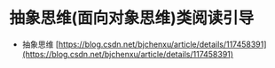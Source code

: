 # 抽象思维(面向对象思维)类阅读引导
- 抽象思维 [https://blog.csdn.net/bjchenxu/article/details/117458391](https://blog.csdn.net/bjchenxu/article/details/117458391)
